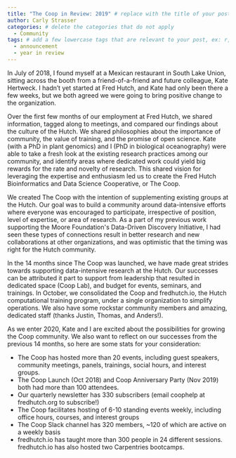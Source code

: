 ```yaml
---
title: "The Coop in Review: 2019" # replace with the title of your post
author: Carly Strasser
categories: # delete the categories that do not apply
  - Community
tags: # add a few lowercase tags that are relevant to your post, ex: r, python, genomics, workflows
  - announcement
  - year in review
---
```


In July of 2018, I found myself at a Mexican restaurant in South Lake Union, sitting across the booth from a friend-of-a-friend and future colleague, Kate Hertweck. I hadn’t yet started at Fred Hutch, and Kate had only been there a few weeks, but we both agreed we were going to bring positive change to the organization.

Over the first few months of our employment at Fred Hutch, we shared information, tagged along to meetings, and compared our findings about the culture of the Hutch. We shared philosophies about the importance of community, the value of training, and the promise of open science. Kate (with a PhD in plant genomics) and I (PhD in biological oceanography) were able to take a fresh look at the existing research practices among our community, and identify areas where dedicated work could yield big rewards for the rate and novelty of research. This shared vision for leveraging the expertise and enthusiasm led us to create the Fred Hutch Bioinformatics and Data Science Cooperative, or The Coop.

We created The Coop with the intention of supplementing existing groups at the Hutch. Our goal was to build a community around data-intensive efforts where everyone was encouraged to participate, irrespective of position, level of expertise, or area of research. As a part of my previous work supporting the Moore Foundation's Data-Driven Discovery Initiative, I had seen these types of connections result in better research and new collaborations at other organizations, and was optimistic that the timing was right for the Hutch community.

In the 14 months since The Coop was launched, we have made great strides towards supporting data-intensive research at the Hutch. Our successes can be attributed it part to support from leadership that resulted in dedicated space (Coop Lab), and budget for events, seminars, and trainings. In October, we consolidated the Coop and fredhutch.io, the Hutch computational training program, under a single organization to simplify operations. We also have some rockstar community members and amazing, dedicated staff (thanks Justin, Thomas, and Anders!).

As we enter 2020, Kate and I are excited about the possibilities for growing the Coop community. We also want to reflect on our successes from the previous 14 months, so here are some stats for your consideration:
- The Coop has hosted more than 20 events, including guest speakers, community meetings, panels, trainings, social hours, and interest groups.
- The Coop Launch (Oct 2018) and Coop Anniversary Party (Nov 2019) both had more than 100 attendees.
- Our quarterly newsletter has 330 subscribers (email coophelp at fredhutch.org to subscribe!)
- The Coop facilitates hosting of 6-10 standing events weekly, including office hours, courses, and interest groups
- The Coop Slack channel has 320 members, ~120 of which are active on a weekly basis
- fredhutch.io has taught more than 300 people in 24 different sessions. fredhutch.io has also hosted two Carpentries bootcamps.
